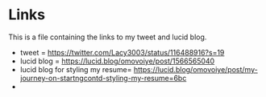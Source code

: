 # Links 
This is a file containing the links to my tweet and lucid blog.
* tweet = https://twitter.com/Lacy3003/status/116488916?s=19
* lucid blog = https://lucid.blog/omovoiye/post/1566565040
* lucid blog for styling my resume= https://lucid.blog/omovoiye/post/my-journey-on-startngcontd-styling-my-resume=6bc
*  